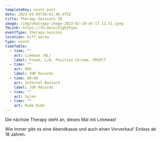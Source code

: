 ```yaml
---
templateKey: event-post
date: 2023-03-03T18:41:48.975Z
title: Therapy Sessions 29
image: /img/whatsapp-image-2023-02-19-at-17.12.51.jpeg
fbLink: https://fb.me/e/22gh2Fguo
eventType: therapy-session
location: kiff-aarau
type: event
timeTable:
  - time: ""
    act: Limewax (NL)
    label: Freak, L/B, Position Chrome, PRSPCT
  - time: ""
    act: ARG
    label: JUR Records
  - time: 00:00
    act: Infernal Bastard
    label: JUR Records
  - time: ""
    act: Sylek
  - time: ""
    act: Rude Dude
---
```

Die nächste Therapy steht an, dieses Mal mit Limewax!

Wie immer gibt es eine Abendkasse und auch einen Vorverkauf. 
Einlass ab 18 Jahren.